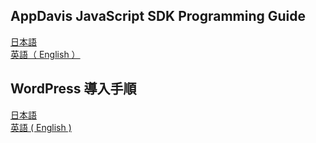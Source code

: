 ## AppDavis JavaScript SDK Programming Guide

[日本語](Programming_Guide.md)  
[英語（ English ）](Programming_Guide_English.md)

## WordPress 導入手順

[日本語](WordPress_Plugin.md)  
[英語 ( English )](WordPress_Plugin_English.md)
